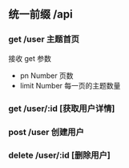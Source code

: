 ## 统一前缀 /api

### get /user 主题首页

接收 get 参数

+ pn Number 页数
+ limit Number 每一页的主题数量

### get /user/:id [获取用户详情]

### post /user 创建用户

### delete /user/:id [删除用户]